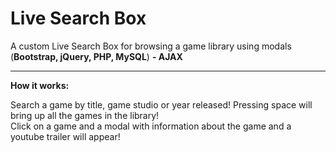 # Live Search Box

A custom Live Search Box for browsing a game library using modals (<b>Bootstrap, jQuery, PHP, MySQL</b>) <b>- AJAX</b><br>

------------------------------------------------------------------------------------------------------
<b>How it works:</b>

Search a game by title, game studio or year released! Pressing space will bring up all the games in the library!<br>
Click on a game and a modal with information about the game and a youtube trailer will appear!
